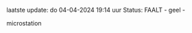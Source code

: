 laatste update: 
do 04-04-2024 19:14   uur 
Status: FAALT - geel - 
<div class="service Y">microstation</div>